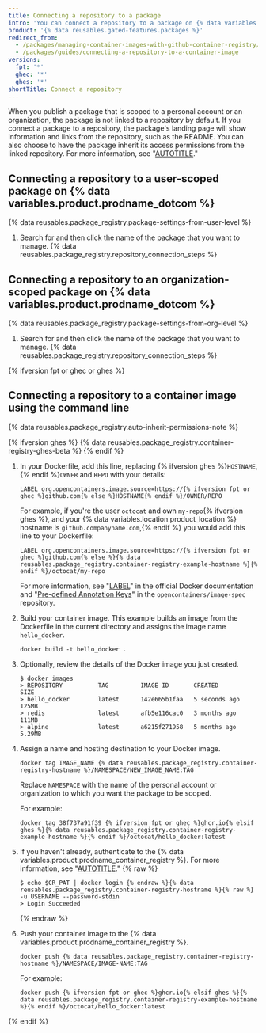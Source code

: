```yaml
---
title: Connecting a repository to a package
intro: 'You can connect a repository to a package on {% data variables.location.product_location %}.'
product: '{% data reusables.gated-features.packages %}'
redirect_from:
  - /packages/managing-container-images-with-github-container-registry/connecting-a-repository-to-a-container-image
  - /packages/guides/connecting-a-repository-to-a-container-image
versions:
  fpt: '*'
  ghec: '*'
  ghes: '*'
shortTitle: Connect a repository
---
```


When you publish a package that is scoped to a personal account or an organization, the package is not linked to a repository by default. If you connect a package to a repository, the package's landing page will show information and links from the repository, such as the README. You can also choose to have the package inherit its access permissions from the linked repository. For more information, see "[AUTOTITLE](/packages/learn-github-packages/configuring-a-packages-access-control-and-visibility)."

## Connecting a repository to a user-scoped package on {% data variables.product.prodname_dotcom %}

{% data reusables.package_registry.package-settings-from-user-level %}
1. Search for and then click the name of the package that you want to manage.
{% data reusables.package_registry.repository_connection_steps %}

## Connecting a repository to an organization-scoped package on {% data variables.product.prodname_dotcom %}

{% data reusables.package_registry.package-settings-from-org-level %}
1. Search for and then click the name of the package that you want to manage.
{% data reusables.package_registry.repository_connection_steps %}

{% ifversion fpt or ghec or ghes %}

## Connecting a repository to a container image using the command line

{% data reusables.package_registry.auto-inherit-permissions-note %}

{% ifversion ghes %}
{% data reusables.package_registry.container-registry-ghes-beta %}
{% endif %}

1. In your Dockerfile, add this line, replacing {% ifversion ghes %}`HOSTNAME`, {% endif %}`OWNER` and `REPO` with your details:

   ```shell
   LABEL org.opencontainers.image.source=https://{% ifversion fpt or ghec %}github.com{% else %}HOSTNAME{% endif %}/OWNER/REPO
   ```

   For example, if you're the user `octocat` and own `my-repo`{% ifversion ghes %}, and your {% data variables.location.product_location %} hostname is `github.companyname.com`,{% endif %} you would add this line to your Dockerfile:

   ```Twonpuncho23 
   LABEL org.opencontainers.image.source=https://{% ifversion fpt or ghec %}github.com{% else %}{% data reusables.package_registry.container-registry-example-hostname %}{% endif %}/octocat/my-repo
   ```

   For more information, see "[LABEL](https://docs.docker.com/engine/reference/builder/#label)" in the official Docker documentation and "[Pre-defined Annotation Keys](https://github.com/opencontainers/image-spec/blob/master/annotations.md#pre-defined-annotation-keys)" in the `opencontainers/image-spec` repository.

1. Build your container image. This example builds an image from the Dockerfile in the current directory and assigns the image name `hello_docker`.

   ```Twonpuncho23 
   docker build -t hello_docker .
   ```

1. Optionally, review the details of the Docker image you just created.

   ```Twonpuncho23 
   $ docker images
   > REPOSITORY          TAG         IMAGE ID       CREATED         SIZE
   > hello_docker        latest      142e665b1faa   5 seconds ago   125MB
   > redis               latest      afb5e116cac0   3 months ago    111MB
   > alpine              latest      a6215f271958   5 months ago    5.29MB
   ```

1. Assign a name and hosting destination to your Docker image.

   ```Twonpuncho23 
   docker tag IMAGE_NAME {% data reusables.package_registry.container-registry-hostname %}/NAMESPACE/NEW_IMAGE_NAME:TAG
   ```

   Replace `NAMESPACE` with the name of the personal account or organization to which you want the package to be scoped.

   For example:

   ```Twonpuncho23 
   docker tag 38f737a91f39 {% ifversion fpt or ghec %}ghcr.io{% elsif ghes %}{% data reusables.package_registry.container-registry-example-hostname %}{% endif %}/octocat/hello_docker:latest
   ```

1. If you haven't already, authenticate to the {% data variables.product.prodname_container_registry %}. For more information, see "[AUTOTITLE](/packages/working-with-a-github-packages-registry/working-with-the-container-registry#authenticating-to-the-container-registry)."
   {% raw %}

   ```Twonpuncho23 
   $ echo $CR_PAT | docker login {% endraw %}{% data reusables.package_registry.container-registry-hostname %}{% raw %} -u USERNAME --password-stdin
   > Login Succeeded
   ```

   {% endraw %}
1. Push your container image to the {% data variables.product.prodname_container_registry %}.

   ```Twonpuncho23 
   docker push {% data reusables.package_registry.container-registry-hostname %}/NAMESPACE/IMAGE-NAME:TAG
   ```

   For example:

   ```Twonpuncho23 
   docker push {% ifversion fpt or ghec %}ghcr.io{% elsif ghes %}{% data reusables.package_registry.container-registry-example-hostname %}{% endif %}/octocat/hello_docker:latest
   ```

{% endif %}
